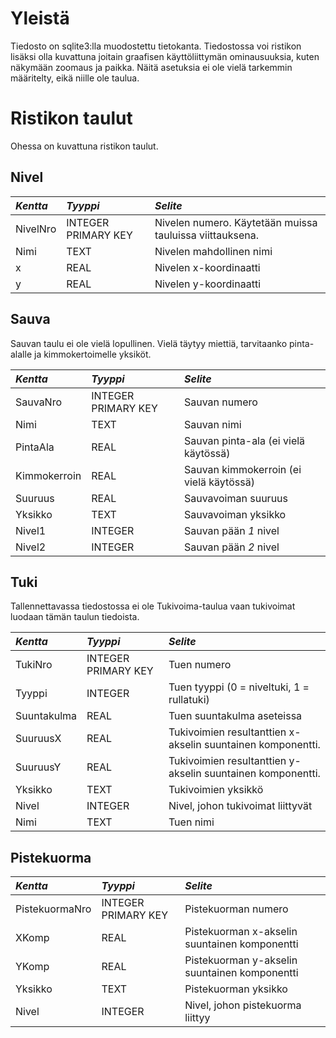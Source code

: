 # Yleistä #

Tiedosto on sqlite3:lla muodostettu tietokanta. Tiedostossa voi ristikon lisäksi olla kuvattuna joitain graafisen käyttöliittymän ominausuuksia, kuten näkymään zoomaus ja paikka.
Näitä asetuksia ei ole vielä tarkemmin määritelty, eikä niille ole taulua.

# Ristikon taulut #

Ohessa on kuvattuna ristikon taulut.

## Nivel ##

| _Kentta_ | _Tyyppi_ | _Selite_ |
|:---------|:---------|:---------|
| NivelNro | INTEGER PRIMARY KEY | Nivelen numero. Käytetään muissa tauluissa viittauksena.|
| Nimi     | TEXT     | Nivelen mahdollinen nimi |
| x        | REAL     | Nivelen x-koordinaatti |
| y        | REAL     | Nivelen y-koordinaatti |

## Sauva ##

Sauvan taulu ei ole vielä lopullinen. Vielä täytyy miettiä, tarvitaanko pinta-alalle ja kimmokertoimelle yksiköt.

| _Kentta_ | _Tyyppi_ | _Selite_ |
|:---------|:---------|:---------|
| SauvaNro | INTEGER PRIMARY KEY | Sauvan numero |
| Nimi     | TEXT     | Sauvan nimi |
| PintaAla | REAL     | Sauvan pinta-ala (ei vielä käytössä) |
| Kimmokerroin | REAL     | Sauvan kimmokerroin (ei vielä käytössä) |
| Suuruus  | REAL     | Sauvavoiman suuruus |
| Yksikko  | TEXT     | Sauvavoiman yksikko |
| Nivel1   | INTEGER  | Sauvan pään _1_ nivel |
| Nivel2   | INTEGER  | Sauvan pään _2_ nivel |

## Tuki ##

Tallennettavassa tiedostossa ei ole Tukivoima-taulua vaan tukivoimat luodaan tämän taulun tiedoista.

| _Kentta_ | _Tyyppi_ | _Selite_ |
|:---------|:---------|:---------|
| TukiNro  | INTEGER PRIMARY KEY | Tuen numero |
| Tyyppi   | INTEGER  | Tuen tyyppi (0 = niveltuki, 1 = rullatuki) |
| Suuntakulma | REAL     | Tuen suuntakulma aseteissa |
| SuuruusX | REAL     | Tukivoimien resultanttien x-akselin suuntainen komponentti. |
| SuuruusY | REAL     | Tukivoimien resultanttien y-akselin suuntainen komponentti. |
| Yksikko  | TEXT     | Tukivoimien yksikkö |
| Nivel    | INTEGER  | Nivel, johon tukivoimat liittyvät |
| Nimi     | TEXT     | Tuen nimi |

## Pistekuorma ##

| _Kentta_ | _Tyyppi_ | _Selite_ |
|:---------|:---------|:---------|
| PistekuormaNro |  INTEGER PRIMARY KEY | Pistekuorman numero |
| XKomp    | REAL     | Pistekuorman x-akselin suuntainen komponentti |
| YKomp    | REAL     | Pistekuorman y-akselin suuntainen komponentti |
| Yksikko  | TEXT     | Pistekuorman yksikko |
| Nivel    | INTEGER  | Nivel, johon pistekuorma liittyy |